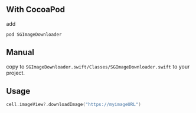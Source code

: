 ## With CocoaPod

add

```
pod SGImageDownloader
```

## Manual

copy to `SGImageDownloader.swift/Classes/SGImageDownloader.swift` to your project.

## Usage

```swift
cell.imageView?.downloadImage("https://myimageURL")
```